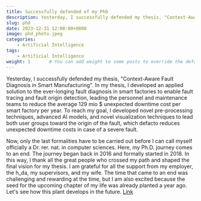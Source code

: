 ```yaml
---
title: Successfully defended of my PhD
description: Yesterday, I successfully defended my thesis, "Context-Aware Fault Diagnosis in Smart Manufacturing"...
slug: phd
date: 2023-12-31 12:00:00+0000
image: phd_photo.jpeg
categories:
    - Artificial Intelligence
tags:
    - Artificial Intelligence
weight: 1       # You can add weight to some posts to override the default sorting (date descending)
---
```



Yesterday, I successfully defended my thesis, "Context-Aware Fault Diagnosis in Smart Manufacturing". In my thesis, I developed an applied solution to the ever-longing fault diagnosis in smart factories to enable fault tracing and fault origin detection, leading the personnel and maintenance teams to reduce the average 129 mio $ unexpected downtime cost per smart factory per year. To reach my goal, I developed novel pre-processing techniques, advanced AI models, and novel visualization techniques to lead both user groups toward the origin of the fault, which defacto reduces unexpected downtime costs in case of a severe fault.

Now, only the last formalities have to be carried out before I can call myself officially a Dr. rer. nat. in computer sciences. Here, my Ph.D. journey comes to an end. The journey began back in 2016 and formally started in 2018. In this way, I thank all the great people who crossed my path and shaped the final vision for my thesis. I am grateful for all the support from my employer, the h_da, my supervisors, and my wife. The time that came to an end was challenging and rewarding at the time, but I am also excited because the seed for the upcoming chapter of my life was already planted a year ago. Let's see how this plant develops in the future. [Link](https://www.linkedin.com/posts/lukas-kaupp_%3F%3F%3F%3F%3F%3F%3F%3F%3F%3F%3F%3F%3F%3F%3F-%3F%3F-%3F%3F-activity-7136276187055546369-iOux?utm_source=share&utm_medium=member_desktop)